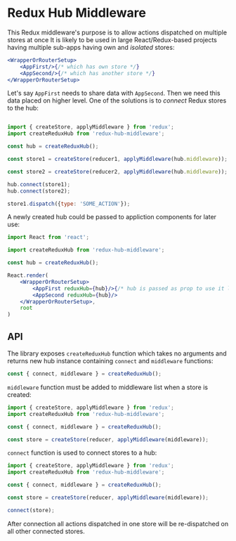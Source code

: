 # Redux Hub Middleware

This Redux middleware's purpose is to allow actions dispatched on multiple stores at once
It is likely to be used in large React/Redux-based projects having multiple sub-apps having own and *isolated* stores:

```jsx harmony
<WrapperOrRouterSetup>
    <AppFirst/>{/* which has own store */}
    <AppSecond/>{/* which has another store */}
</WrapperOrRouterSetup>
```


Let's say `AppFirst` needs to share data with `AppSecond`. Then
we need this data placed on higher level. One of the solutions is to *connect* Redux stores
to the hub:

```jsx harmony

import { createStore, applyMiddleware } from 'redux';
import createReduxHub from 'redux-hub-middleware';

const hub = createReduxHub();

const store1 = createStore(reducer1, applyMiddleware(hub.middleware));

const store2 = createStore(reducer2, applyMiddleware(hub.middleware));

hub.connect(store1);
hub.connect(store2);

store1.dispatch({type: 'SOME_ACTION'});

```

A newly created hub could be passed to appliction components for later use:

```jsx harmony
import React from 'react';

import createReduxHub from 'redux-hub-middleware';

const hub = createReduxHub();

React.render(
    <WrapperOrRouterSetup>
        <AppFirst reduxHub={hub}/>{/* hub is passed as prop to use it later in store initialization */}
        <AppSecond reduxHub={hub}/>
    </WrapperOrRouterSetup>,
    root
)
```

## API

The library exposes `createReduxHub` function which takes no arguments and returns
new hub instance containing `connect` and `middleware` functions:

```jsx harmony
const { connect, middleware } = createReduxHub();
```

`middleware` function must be added to middleware list when a store is created:

```jsx harmony
import { createStore, applyMiddleware } from 'redux';
import createReduxHub from 'redux-hub-middleware';

const { connect, middleware } = createReduxHub();

const store = createStore(reducer, applyMiddleware(middleware));
```


`connect` function is used to connect stores to a hub:

```jsx harmony
import { createStore, applyMiddleware } from 'redux';
import createReduxHub from 'redux-hub-middleware';

const { connect, middleware } = createReduxHub();

const store = createStore(reducer, applyMiddleware(middleware));

connect(store);
```

After connection all actions dispatched in one store will be re-dispatched on all other connected stores.

